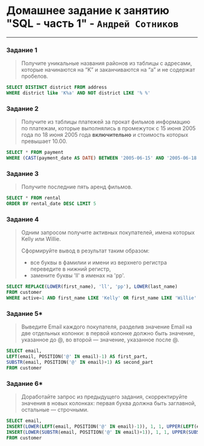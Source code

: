 # Домашнее задание к занятию "SQL - часть 1" - `Андрей Сотников`

---

### Задание 1

> Получите уникальные названия районов из таблицы с адресами, которые
начинаются на “K” и заканчиваются на “a” и не содержат пробелов.

``` sql
SELECT DISTINCT district FROM address 
WHERE district like 'K%a' AND NOT district LIKE '% %'
```

### Задание 2

> Получите из таблицы платежей за прокат фильмов информацию по платежам, которые
выполнялись в промежуток с 15 июня 2005 года по 18 июня 2005 года **включительно**
и стоимость которых превышает 10.00.

``` sql
SELECT * FROM payment
WHERE (CAST(payment_date AS DATE) BETWEEN '2005-06-15' AND '2005-06-18') AND amount > 10
```

### Задание 3

> Получите последние пять аренд фильмов.

```sql
SELECT * FROM rental 
ORDER BY rental_date DESC LIMIT 5
```

### Задание 4

> Одним запросом получите активных покупателей, имена которых Kelly или Willie.
>
> Сформируйте вывод в результат таким образом:
>
> - все буквы в фамилии и имени из верхнего регистра переведите в нижний регистр,
> - замените буквы 'll' в именах на 'pp'.

```sql
SELECT REPLACE(LOWER(first_name), 'll', 'pp'), LOWER(last_name) 
FROM customer 
WHERE active=1 AND first_name LIKE 'Kelly' OR first_name LIKE 'Willie'
```

### Задание 5*

> Выведите Email каждого покупателя, разделив значение Email на две отдельных
колонки: в первой колонке должно быть значение, указанное до @,
во второй — значение, указанное после @.

```sql
SELECT email, 
LEFT(email, POSITION('@' IN email)-1) AS first_part,
SUBSTR(email, POSITION('@' IN email)+1) AS second_part
FROM customer
```

### Задание 6*

> Доработайте запрос из предыдущего задания, скорректируйте значения в
новых колонках: первая буква должна быть заглавной, остальные — строчными.

```sql
SELECT email, 
INSERT(LOWER(LEFT(email, POSITION('@' IN email)-1)), 1, 1, UPPER(LEFT(email, 1))) AS first_part,
INSERT(LOWER(SUBSTR(email, POSITION('@' IN email)+1)), 1, 1, UPPER(SUBSTR(email, POSITION('@' IN email)+1, 1))) AS second_part
FROM customer
```
